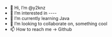 - 👋 Hi, I’m @y2knz
- 👀 I’m interested in ----
- 🌱 I’m currently learning Java
- 💞️ I’m looking to collaborate on, something cool
- 📫 How to reach me -> Github

<!---
y2knz/y2knz is a ✨ special ✨ repository because its `README.md` (this file) appears on your GitHub profile.
You can click the Preview link to take a look at your changes.
--->
